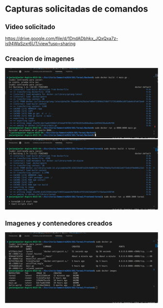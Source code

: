 # Capturas solicitadas de comandos 

## Video solicitado 
https://drive.google.com/file/d/1DndADbhkx_JQxQxa7z-is94WaSzxr6UT/view?usp=sharing
## Creacion de imagenes
![Mi Imagen](1.jpeg)
![Mi Imagen](2.jpeg)

## Imagenes y contenedores creados
![Mi Imagen](3.jpeg)

